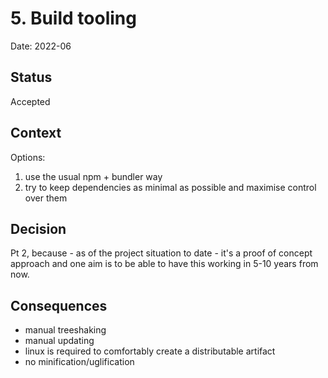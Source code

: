# 5. Build tooling

Date: 2022-06

## Status

Accepted

## Context

Options:

1. use the usual npm + bundler way
2. try to keep dependencies as minimal as possible and maximise control over them

## Decision

Pt 2, because - as of the project situation to date - it's a proof of concept approach and one aim is to be able to have this working in 5-10 years from now.

## Consequences

- manual treeshaking
- manual updating
- linux is required to comfortably create a distributable artifact
- no minification/uglification